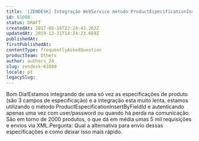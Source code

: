 ```yaml
---
title: '[ZENDESK] Integração WebService método ProductEspecificationInsertByFieldId - SOAP'
id: 61080
status: DRAFT
createdAt: 2017-08-16T22:24:43.262Z
updatedAt: 2019-12-31T14:24:23.669Z
publishedAt: 
firstPublishedAt: 
contentType: frequentlyAskedQuestion
productTeam: Others
author: authors_24
slug: zendesk-61080
locale: pt
legacySlug: 
---
```


Bom Dia!Estamos integrando de uma só vez as especificações de produto (são 3 campos de especificação) e a integração esta muito lenta, estamos utilizando o método ProductEspecificationInsertByFieldId e autenticando apenas uma vez com user/password ou quando há perda na comunicação. São em torno de 2000 produtos, o que dá em média umas 5 mil requisições e envios via XML.Pergunta: Qual a alternativa para envio dessas especificações e como deixar isso mais rápido.
